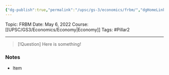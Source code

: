 ```yaml
---
{"dg-publish":true,"permalink":"/upsc/gs-3/economics/frbm/","dgHomeLink":true,"dgPassFrontmatter":false}
---
```


Topic: FRBM
Date: May 6, 2022
Course: [[UPSC/GS3/Economics/Economy|Economy]]
Tags: #Pillar2 

---

> [!Question]
> Here is something! 


### Notes
- Item



